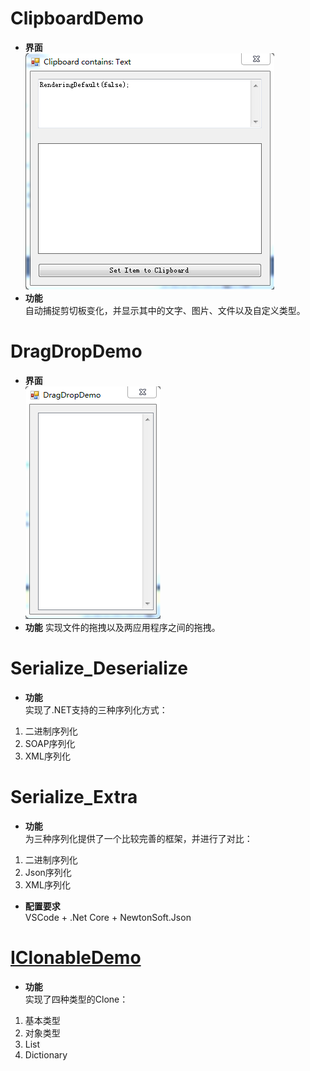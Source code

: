 ﻿# ClipboardDemo
* **界面**  
![Alt text](./Image/ClipBoard.PNG)
* **功能**  
自动捕捉剪切板变化，并显示其中的文字、图片、文件以及自定义类型。                

# DragDropDemo
* **界面**  
![Alt text](./Image/DragDrop.PNG)
* **功能**
实现文件的拖拽以及两应用程序之间的拖拽。                     

# Serialize_Deserialize          
* **功能**                  
实现了.NET支持的三种序列化方式：                
1. 二进制序列化                                
2. SOAP序列化                              
3. XML序列化                        

# Serialize_Extra          
* **功能**                  
为三种序列化提供了一个比较完善的框架，并进行了对比：                
1. 二进制序列化                                
2. Json序列化                              
3. XML序列化     
* **配置要求**    
VSCode + .Net Core + NewtonSoft.Json      

# [IClonableDemo]()          
* **功能**                  
实现了四种类型的Clone： 
1. 基本类型
2. 对象类型
3. List
4. Dictionary                    